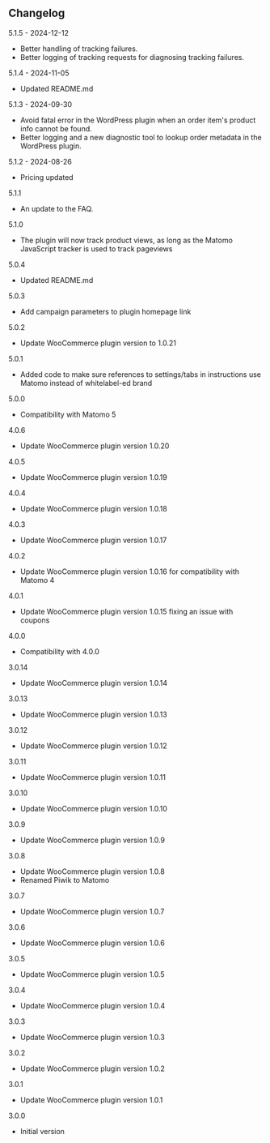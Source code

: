 ## Changelog

5.1.5 - 2024-12-12
- Better handling of tracking failures.
- Better logging of tracking requests for diagnosing tracking failures.

5.1.4 - 2024-11-05
- Updated README.md

5.1.3 - 2024-09-30
- Avoid fatal error in the WordPress plugin when an order item's product info cannot be found.
- Better logging and a new diagnostic tool to lookup order metadata in the WordPress plugin.

5.1.2 - 2024-08-26
- Pricing updated

5.1.1
- An update to the FAQ.

5.1.0
- The plugin will now track product views, as long as the Matomo JavaScript tracker is used to track pageviews

5.0.4
- Updated README.md

5.0.3
- Add campaign parameters to plugin homepage link

5.0.2
- Update WooCommerce plugin version to 1.0.21

5.0.1
- Added code to make sure references to settings/tabs in instructions use Matomo instead of whitelabel-ed brand

5.0.0
- Compatibility with Matomo 5

4.0.6
- Update WooCommerce plugin version 1.0.20

4.0.5
 - Update WooCommerce plugin version 1.0.19
 
4.0.4
 - Update WooCommerce plugin version 1.0.18
 
4.0.3
 - Update WooCommerce plugin version 1.0.17
 
4.0.2
 - Update WooCommerce plugin version 1.0.16 for compatibility with Matomo 4

4.0.1
 - Update WooCommerce plugin version 1.0.15 fixing an issue with coupons

4.0.0
 - Compatibility with 4.0.0

3.0.14
 - Update WooCommerce plugin version 1.0.14
 
3.0.13
 - Update WooCommerce plugin version 1.0.13

3.0.12
 - Update WooCommerce plugin version 1.0.12

3.0.11
 - Update WooCommerce plugin version 1.0.11

3.0.10
 - Update WooCommerce plugin version 1.0.10

3.0.9
 - Update WooCommerce plugin version 1.0.9

3.0.8
 - Update WooCommerce plugin version 1.0.8
 - Renamed Piwik to Matomo

3.0.7
 - Update WooCommerce plugin version 1.0.7

3.0.6
 - Update WooCommerce plugin version 1.0.6
 
3.0.5
 - Update WooCommerce plugin version 1.0.5
 
3.0.4
 - Update WooCommerce plugin version 1.0.4
 
3.0.3
 - Update WooCommerce plugin version 1.0.3
 
3.0.2
 - Update WooCommerce plugin version 1.0.2
 
3.0.1
 - Update WooCommerce plugin version 1.0.1

3.0.0
 - Initial version
